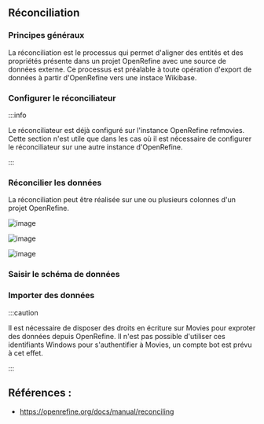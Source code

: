 ## Réconciliation

### Principes généraux

La réconciliation est le processus qui permet d'aligner des entités et des propriétés présente dans un projet OpenRefine avec une source de données externe. Ce processus est préalable à toute opération d'export de données à partir d'OpenRefine vers une instace Wikibase.

### Configurer le réconciliateur

:::info

Le réconciliateur est déjà configuré sur l'instance OpenRefine refmovies. Cette section n'est utile que dans les cas où il est nécessaire de configurer le réconciliateur sur une autre instance d'OpenRefine.

:::

### Réconcilier les données

La réconciliation peut être réalisée sur une ou plusieurs colonnes d'un projet OpenRefine. 

![image](https://github.com/abes-esr/movies-documentation/assets/60341438/dd9181be-a458-406d-b751-2e3e220bf8e3)

![image](https://github.com/abes-esr/movies-documentation/assets/60341438/369854bb-00c3-4d94-a2e7-bb5543dada10)

![image](https://github.com/abes-esr/movies-documentation/assets/60341438/8b97e0b9-921d-4a9c-b73e-10dc99300192)

### Saisir le schéma de données

### Importer des données


:::caution

Il est nécessaire de disposer des droits en écriture sur Movies pour exproter des données depuis OpenRefine. Il n'est pas possible d'utiliser ces identifiants Windows pour s'authentifier à Movies, un compte bot est prévu à cet effet.

:::

## Références :

* https://openrefine.org/docs/manual/reconciling
